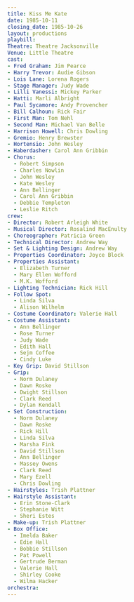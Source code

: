 ```yaml
---
title: Kiss Me Kate
date: 1985-10-11
closing_date: 1985-10-26
layout: productions
playbill:
Theatre: Theatre Jacksonville
Venue: Little Theatre
cast:
- Fred Graham: Jim Pearce
- Harry Trevor: Audie Gibson
- Lois Lane: Lorena Rogers
- Stage Manager: Judy Wade
- Lilli Vanessi: Mickey Parker
- Hatti: Marli Albright
- Paul Sycamore: Andy Provencher
- Bill Calhoun: Rick Fair
- First Man: Tom Nehl
- Second Man: Michael Van Belle
- Harrison Howell: Chris Dowling
- Gremio: Henry Brewster
- Hortensio: John Wesley
- Haberdasher: Carol Ann Gribbin
- Chorus:
  - Robert Simpson
  - Charles Nowlin
  - John Wesley
  - Kate Wesley
  - Ann Bellinger
  - Carol Ann Gribbin
  - Debbie Templeton
  - Leslie Ritch
crew:
- Director: Robert Arleigh White
- Musical Director: Rosalind MacEnulty
- Choreographer: Patricia Green
- Technical Director: Andrew Way
- Set & Lighting Design: Andrew Way
- Properties Coordinator: Joyce Block
- Properties Assistant:
  - Elizabeth Turner
  - Mary Ellen Wofford
  - M.K. Wofford
- Lighting Technician: Rick Hill
- Follow Spot:
  - Linda Silva
  - Alison Wilhelm
- Costume Coordinator: Valerie Hall
- Costume Assistant:
  - Ann Bellinger
  - Rose Turner
  - Judy Wade
  - Edith Hall
  - Sejm Coffee
  - Cindy Luke
- Key Grip: David Stillson
- Grip:
  - Norm Dulaney
  - Dawn Roske
  - Dwight Stillson
  - Clark Reed
  - Dylan Kendall
- Set Construction:
  - Norm Dulaney
  - Dawn Roske
  - Rick Hill
  - Linda Silva
  - Marsha Fink
  - David Stillson
  - Ann Bellinger
  - Massey Owens
  - Clark Reed
  - Mary Ezell
  - Chris Dowling
- Hairstyles: Trish Plattner
- Hairstyle Assistant:
  - Erin Stone-Clark
  - Stephanie Witt
  - Sheri Estes
- Make-up: Trish Plattner
- Box Office:
  - Imelda Baker
  - Edie Hall
  - Bobbie Stillson
  - Pat Powell
  - Gertrude Berman
  - Valerie Hall
  - Shirley Cooke
  - Wilma Hacker
orchestra:
---
```


